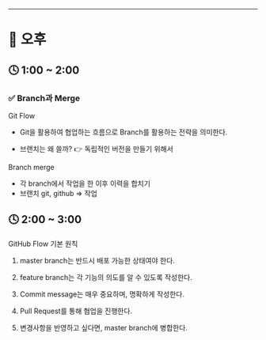 ---

# 🌆 오후

## 🕓 1:00 ~ 2:00

### ✅ Branch과 Merge

Git Flow

- Git을 활용하여 협업하는 흐름으로 Branch를 활용하는 전략을 의미한다.

- 브랜치는 왜 쓸까?
👉 독립적인 버전을 만들기 위해서

Branch merge

- 각 branch에서 작업을 한 이후 이력을 합치기 
- 브랜치 git, github => 작업

## 🕓 2:00 ~ 3:00

GitHub Flow 기본 원칙

1. master branch는 반드시 배포 가능한 상태여야 한다.

2. feature branch는 각 기능의 의도를 알 수 있도록 작성한다.

3. Commit message는 매우 중요하며, 명확하게 작성한다.

4. Pull Request를 통해 협업을 진행한다.

5. 변경사항을 반영하고 싶다면, master branch에 병합한다.

<br>

